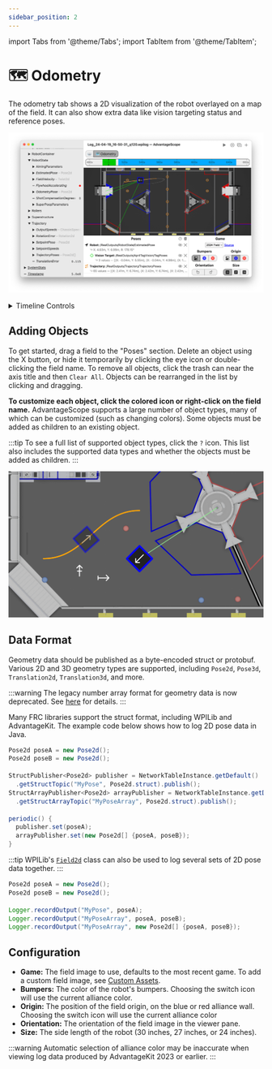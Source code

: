```yaml
---
sidebar_position: 2
---
```


import Tabs from '@theme/Tabs';
import TabItem from '@theme/TabItem';

# 🗺 Odometry

The odometry tab shows a 2D visualization of the robot overlayed on a map of the field. It can also show extra data like vision targeting status and reference poses.

![Overview of odometry tab](./img/odometry-1.png)

<details>
<summary>Timeline Controls</summary>

The timeline is used to control playback and visualization. Clicking on the timeline selects a time, and right-clicking deselects it. The selected time is synchronized across all tabs, making it easy to quickly find this location in other views.

The green sections of the timeline indicate when the robot is autonomous, and the blue sections indicate when the robot is teleoperated.

To zoom, place the cursor over the timeline and scroll up or down. A range can also be selecting by clicking and dragging while holding `Shift`. Move left and right by scrolling horizontally (on supported devices), or by clicking and dragging on the timeline. When connected live, scrolling to the left unlocks from the current time, and scrolling all the way to the right locks to the current time again.

![Timeline](./img/timeline.png)

</details>

## Adding Objects

To get started, drag a field to the "Poses" section. Delete an object using the X button, or hide it temporarily by clicking the eye icon or double-clicking the field name. To remove all objects, click the trash can near the axis title and then `Clear All`. Objects can be rearranged in the list by clicking and dragging.

**To customize each object, click the colored icon or right-click on the field name.** AdvantageScope supports a large number of object types, many of which can be customized (such as changing colors). Some objects must be added as children to an existing object.

:::tip
To see a full list of supported object types, click the `?` icon. This list also includes the supported data types and whether the objects must be added as children.
:::

![Odometry with objects](./img/odometry-2.png)

## Data Format

Geometry data should be published as a byte-encoded struct or protobuf. Various 2D and 3D geometry types are supported, including `Pose2d`, `Pose3d`, `Translation2d`, `Translation3d`, and more.

:::warning
The legacy number array format for geometry data is now deprecated. See [here](../whats-new/legacy-formats.md) for details.
:::

Many FRC libraries support the struct format, including WPILib and AdvantageKit. The example code below shows how to log 2D pose data in Java.

<Tabs>
<TabItem value="wpilib" label="WPILib" default>

```java
Pose2d poseA = new Pose2d();
Pose2d poseB = new Pose2d();

StructPublisher<Pose2d> publisher = NetworkTableInstance.getDefault()
  .getStructTopic("MyPose", Pose2d.struct).publish();
StructArrayPublisher<Pose2d> arrayPublisher = NetworkTableInstance.getDefault()
  .getStructArrayTopic("MyPoseArray", Pose2d.struct).publish();

periodic() {
  publisher.set(poseA);
  arrayPublisher.set(new Pose2d[] {poseA, poseB});
}
```

:::tip
WPILib's [`Field2d`](https://docs.wpilib.org/en/stable/docs/software/dashboards/glass/field2d-widget.html) class can also be used to log several sets of 2D pose data together.
:::

</TabItem>
<TabItem value="advantagekit" label="AdvantageKit">

```java
Pose2d poseA = new Pose2d();
Pose2d poseB = new Pose2d();

Logger.recordOutput("MyPose", poseA);
Logger.recordOutput("MyPoseArray", poseA, poseB);
Logger.recordOutput("MyPoseArray", new Pose2d[] {poseA, poseB});
```

</TabItem>
</Tabs>

## Configuration

- **Game:** The field image to use, defaults to the most recent game. To add a custom field image, see [Custom Assets](../more-features/custom-assets.md).
- **Bumpers:** The color of the robot's bumpers. Choosing the switch icon will use the current alliance color.
- **Origin:** The position of the field origin, on the blue or red alliance wall. Choosing the switch icon will use the current alliance color
- **Orientation:** The orientation of the field image in the viewer pane.
- **Size:** The side length of the robot (30 inches, 27 inches, or 24 inches).

:::warning
Automatic selection of alliance color may be inaccurate when viewing log data produced by AdvantageKit 2023 or earlier.
:::
